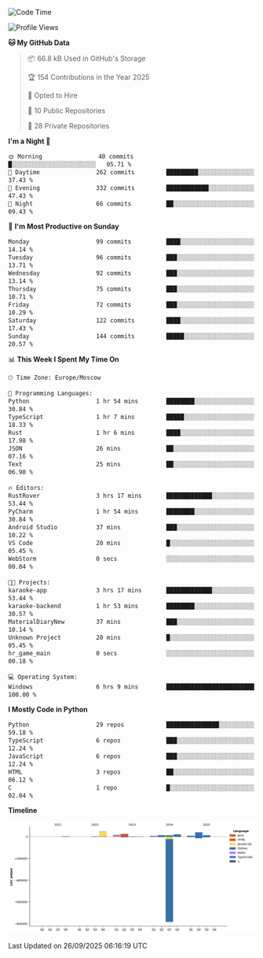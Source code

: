 <!--START_SECTION:waka-->
![Code Time](http://img.shields.io/badge/Code%20Time-824%20hrs%208%20mins-blue)

![Profile Views](http://img.shields.io/badge/Profile%20Views-0-blue)

**🐱 My GitHub Data** 

> 📦 66.8 kB Used in GitHub's Storage 
 > 
> 🏆 154 Contributions in the Year 2025
 > 
> 💼 Opted to Hire
 > 
> 📜 10 Public Repositories 
 > 
> 🔑 28 Private Repositories 
 > 
**I'm a Night 🦉** 

```text
🌞 Morning                40 commits          █░░░░░░░░░░░░░░░░░░░░░░░░   05.71 % 
🌆 Daytime                262 commits         █████████░░░░░░░░░░░░░░░░   37.43 % 
🌃 Evening                332 commits         ████████████░░░░░░░░░░░░░   47.43 % 
🌙 Night                  66 commits          ██░░░░░░░░░░░░░░░░░░░░░░░   09.43 % 
```
📅 **I'm Most Productive on Sunday** 

```text
Monday                   99 commits          ████░░░░░░░░░░░░░░░░░░░░░   14.14 % 
Tuesday                  96 commits          ███░░░░░░░░░░░░░░░░░░░░░░   13.71 % 
Wednesday                92 commits          ███░░░░░░░░░░░░░░░░░░░░░░   13.14 % 
Thursday                 75 commits          ███░░░░░░░░░░░░░░░░░░░░░░   10.71 % 
Friday                   72 commits          ███░░░░░░░░░░░░░░░░░░░░░░   10.29 % 
Saturday                 122 commits         ████░░░░░░░░░░░░░░░░░░░░░   17.43 % 
Sunday                   144 commits         █████░░░░░░░░░░░░░░░░░░░░   20.57 % 
```


📊 **This Week I Spent My Time On** 

```text
🕑︎ Time Zone: Europe/Moscow

💬 Programming Languages: 
Python                   1 hr 54 mins        ████████░░░░░░░░░░░░░░░░░   30.84 % 
TypeScript               1 hr 7 mins         █████░░░░░░░░░░░░░░░░░░░░   18.33 % 
Rust                     1 hr 6 mins         ████░░░░░░░░░░░░░░░░░░░░░   17.98 % 
JSON                     26 mins             ██░░░░░░░░░░░░░░░░░░░░░░░   07.16 % 
Text                     25 mins             ██░░░░░░░░░░░░░░░░░░░░░░░   06.90 % 

🔥 Editors: 
RustRover                3 hrs 17 mins       █████████████░░░░░░░░░░░░   53.44 % 
PyCharm                  1 hr 54 mins        ████████░░░░░░░░░░░░░░░░░   30.84 % 
Android Studio           37 mins             ███░░░░░░░░░░░░░░░░░░░░░░   10.22 % 
VS Code                  20 mins             █░░░░░░░░░░░░░░░░░░░░░░░░   05.45 % 
WebStorm                 0 secs              ░░░░░░░░░░░░░░░░░░░░░░░░░   00.04 % 

🐱‍💻 Projects: 
karaoke-app              3 hrs 17 mins       █████████████░░░░░░░░░░░░   53.44 % 
karaoke-backend          1 hr 53 mins        ████████░░░░░░░░░░░░░░░░░   30.57 % 
MaterialDiaryNew         37 mins             ███░░░░░░░░░░░░░░░░░░░░░░   10.14 % 
Unknown Project          20 mins             █░░░░░░░░░░░░░░░░░░░░░░░░   05.45 % 
hr_game_main             0 secs              ░░░░░░░░░░░░░░░░░░░░░░░░░   00.18 % 

💻 Operating System: 
Windows                  6 hrs 9 mins        █████████████████████████   100.00 % 
```

**I Mostly Code in Python** 

```text
Python                   29 repos            ███████████████░░░░░░░░░░   59.18 % 
TypeScript               6 repos             ███░░░░░░░░░░░░░░░░░░░░░░   12.24 % 
JavaScript               6 repos             ███░░░░░░░░░░░░░░░░░░░░░░   12.24 % 
HTML                     3 repos             ██░░░░░░░░░░░░░░░░░░░░░░░   06.12 % 
C                        1 repo              █░░░░░░░░░░░░░░░░░░░░░░░░   02.04 % 
```



**Timeline**

![Lines of Code chart](https://raw.githubusercontent.com/adlemx/adlemx/main/assets/bar_graph.png)


 Last Updated on 26/09/2025 06:16:19 UTC
<!--END_SECTION:waka-->
